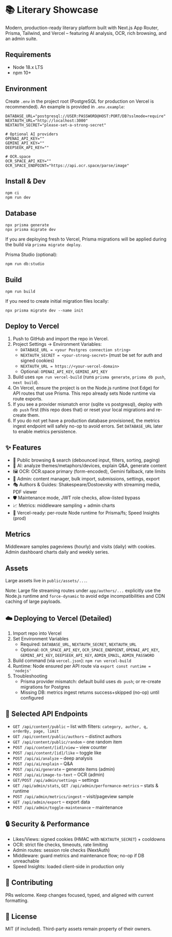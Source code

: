 # 📚 Literary Showcase

Modern, production-ready literary platform built with Next.js App Router, Prisma, Tailwind, and Vercel – featuring AI analysis, OCR, rich browsing, and an admin suite.

## Requirements
- Node 18.x LTS
- npm 10+

## Environment
Create `.env` in the project root (PostgreSQL for production on Vercel is recommended). An example is provided in `.env.example`:

```
DATABASE_URL="postgresql://USER:PASSWORD@HOST:PORT/DB?sslmode=require"
NEXTAUTH_URL="http://localhost:3000"
NEXTAUTH_SECRET="please-set-a-strong-secret"

# Optional AI providers
OPENAI_API_KEY=""
GEMINI_API_KEY=""
DEEPSEEK_API_KEY=""

# OCR.space
OCR_SPACE_API_KEY=""
OCR_SPACE_ENDPOINT="https://api.ocr.space/parse/image"
```

## Install & Dev
```
npm ci
npm run dev
```

## Database
```
npx prisma generate
npx prisma migrate dev
```

If you are deploying fresh to Vercel, Prisma migrations will be applied during the build via `prisma migrate deploy`.

Prisma Studio (optional):
```
npm run db:studio
```

## Build
```
npm run build
```
If you need to create initial migration files locally:
```
npx prisma migrate dev --name init
```

## Deploy to Vercel
1. Push to GitHub and import the repo in Vercel.
2. Project Settings → Environment Variables:
   - `DATABASE_URL = <your Postgres connection string>`
    - `NEXTAUTH_SECRET = <your-strong-secret>` (must be set for auth and signed cookies)
   - `NEXTAUTH_URL = https://<your-vercel-domain>`
   - Optional: `OPENAI_API_KEY`, `GEMINI_API_KEY`
3. Build uses `npm run vercel-build` (runs `prisma generate`, `prisma db push`, `next build`).
4. On Vercel, ensure the project is on the Node.js runtime (not Edge) for API routes that use Prisma. This repo already sets Node runtime via route exports.
5. If you see a provider mismatch error (sqlite vs postgresql), deploy with `db push` first (this repo does that) or reset your local migrations and re-create them.
6. If you do not yet have a production database provisioned, the metrics ingest endpoint will safely no-op to avoid errors. Set `DATABASE_URL` later to enable metrics persistence.

## ✨ Features
- 🔎 Public browsing & search (debounced input, filters, sorting, paging)
- 🧠 AI: analyze themes/metaphors/devices, explain Q&A, generate content
- 🖼️ OCR: OCR.space primary (form-encoded), Gemini fallback, rate limits
- 🧰 Admin: content manager, bulk import, submissions, settings, export
- 🎭 Authors & Guides: Shakespeare/Dostoevsky with streaming media, PDF viewer
- 🛡️ Maintenance mode, JWT role checks, allow-listed bypass
- 📈 Metrics: middleware sampling + admin charts
- 🚀 Vercel-ready: per-route Node runtime for Prisma/fs; Speed Insights (prod)

## Metrics
Middleware samples pageviews (hourly) and visits (daily) with cookies. Admin dashboard charts daily and weekly series.

## Assets
Large assets live in `public/assets/...`.

Note: Large file streaming routes under `app/authors/...` explicitly use the Node.js runtime and `force-dynamic` to avoid edge incompatibilities and CDN caching of large payloads.

## ☁️ Deploying to Vercel (Detailed)
1) Import repo into Vercel
2) Set Environment Variables
   - Required: `DATABASE_URL`, `NEXTAUTH_SECRET`, `NEXTAUTH_URL`
   - Optional: `OCR_SPACE_API_KEY`, `OCR_SPACE_ENDPOINT`, `OPENAI_API_KEY`, `GEMINI_API_KEY`, `DEEPSEEK_API_KEY`, `ADMIN_EMAIL`, `ADMIN_PASSWORD`
3) Build command (via `vercel.json`): `npm run vercel-build`
4) Runtime: Node ensured per API route via `export const runtime = 'nodejs'`
5) Troubleshooting
   - Prisma provider mismatch: default build uses `db push`; or re-create migrations for Postgres
   - Missing DB: metrics ingest returns success+skipped (no-op) until configured

## 🔌 Selected API Endpoints
- `GET /api/content/public` – list with filters: `category, author, q, orderBy, page, limit`
- `GET /api/content/public/authors` – distinct authors
- `GET /api/content/public/random` – one random item
- `POST /api/content/[id]/view` – view counter
- `POST /api/content/[id]/like` – toggle like
- `POST /api/ai/analyze` – deep analysis
- `POST /api/ai/explain` – Q&A
- `POST /api/ai/generate` – generate items (admin)
- `POST /api/ai/image-to-text` – OCR (admin)
- `GET/POST /api/admin/settings` – settings
- `GET /api/admin/stats`, `GET /api/admin/performance-metrics` – stats & runtime
- `POST /api/admin/metrics/ingest` – visit/pageview sample
- `GET /api/admin/export` – export data
- `POST /api/admin/toggle-maintenance` – maintenance

## 🔒 Security & Performance
- Likes/Views: signed cookies (HMAC with `NEXTAUTH_SECRET`) + cooldowns
- OCR: strict file checks, timeouts, rate limiting
- Admin routes: session role checks (NextAuth)
- Middleware: guard metrics and maintenance flow; no-op if DB unreachable
- Speed Insights: loaded client-side in production only

## 🤝 Contributing
PRs welcome. Keep changes focused, typed, and aligned with current formatting.

## 📄 License
MIT (if included). Third-party assets remain property of their owners.
